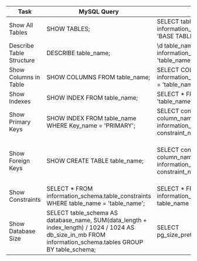 
| Task                     | MySQL Query                                                                                                                                                | PostgreSQL Query                                                                                                                    | SQL Server Query                                                                                                                                                                                                                                    |
| ------------------------ | ---------------------------------------------------------------------------------------------------------------------------------------------------------- | ----------------------------------------------------------------------------------------------------------------------------------- | --------------------------------------------------------------------------------------------------------------------------------------------------------------------------------------------------------------------------------------------------- |
| Show All Tables          | SHOW TABLES;                                                                                                                                               | SELECT table_name FROM information_schema.tables WHERE table_type = 'BASE TABLE';                                                   | SELECT table_name FROM information_schema.tables WHERE table_type = 'BASE TABLE';                                                                                                                                                                   |
| Describe Table Structure | DESCRIBE table_name;                                                                                                                                       | \d table_name; (in psql) or SELECT * FROM information_schema.columns WHERE table_name = 'table_name';                               | EXEC sp_columns 'table_name';                                                                                                                                                                                                                       |
| Show Columns in Table    | SHOW COLUMNS FROM table_name;                                                                                                                              | SELECT COLUMN_NAME, DATA_TYPE FROM information_schema.columns WHERE TABLE_NAME = 'table_name';                                      | SELECT COLUMN_NAME, DATA_TYPE FROM INFORMATION_SCHEMA.COLUMNS WHERE TABLE_NAME = 'table_name';                                                                                                                                                      |
| Show Indexes             | SHOW INDEX FROM table_name;                                                                                                                                | SELECT * FROM pg_indexes WHERE tablename = 'table_name';                                                                            | SELECT name, type_desc FROM sys.indexes WHERE object_id = OBJECT_ID('table_name');                                                                                                                                                                  |
| Show Primary Keys        | SHOW INDEX FROM table_name WHERE Key_name = 'PRIMARY';                                                                                                     | SELECT constraint_name, table_name, column_name FROM information_schema.key_column_usage WHERE constraint_name = 'table_name_pkey'; | SELECT COLUMN_NAME FROM INFORMATION_SCHEMA.KEY_COLUMN_USAGE WHERE TABLE_NAME = 'table_name' AND CONSTRAINT_NAME = 'PRIMARY';                                                                                                                        |
| Show Foreign Keys        | SHOW CREATE TABLE table_name;                                                                                                                              | SELECT constraint_name, table_name, column_name FROM information_schema.key_column_usage WHERE constraint_name LIKE '%_fkey';       | SELECT fk.name AS foreign_key, tp.name AS primary_table, ref.name AS referenced_table FROM sys.foreign_keys fk INNER JOIN sys.tables tp ON fk.referenced_object_id = tp.object_id INNER JOIN sys.tables ref ON fk.parent_object_id = ref.object_id; |
| Show Constraints         | SELECT * FROM information_schema.table_constraints WHERE table_name = 'table_name';                                                                        | SELECT * FROM information_schema.table_constraints WHERE table_name = 'table_name';                                                 | SELECT * FROM INFORMATION_SCHEMA.TABLE_CONSTRAINTS WHERE TABLE_NAME = 'table_name';                                                                                                                                                                 |
| Show Database Size       | SELECT table_schema AS database_name, SUM(data_length + index_length) / 1024 / 1024 AS db_size_in_mb FROM information_schema.tables GROUP BY table_schema; | SELECT pg_size_pretty(pg_database_size('your_database'));                                                                           | EXEC sp_spaceused;                                                                                                                                                                                                                                  |

